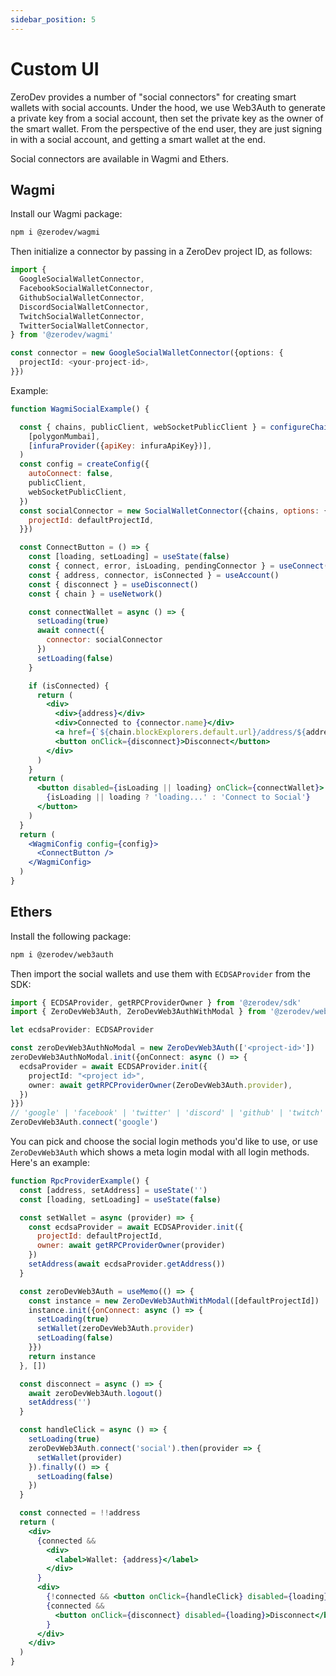 ```yaml
---
sidebar_position: 5
---
```


# Custom UI

ZeroDev provides a number of "social connectors" for creating smart wallets with social accounts.  Under the hood, we use Web3Auth to generate a private key from a social account, then set the private key as the owner of the smart wallet.  From the perspective of the end user, they are just signing in with a social account, and getting a smart wallet at the end.

Social connectors are available in Wagmi and Ethers.

## Wagmi

Install our Wagmi package:

```bash
npm i @zerodev/wagmi
```

Then initialize a connector by passing in a ZeroDev project ID, as follows:

```typescript
import { 
  GoogleSocialWalletConnector, 
  FacebookSocialWalletConnector, 
  GithubSocialWalletConnector,
  DiscordSocialWalletConnector,
  TwitchSocialWalletConnector,
  TwitterSocialWalletConnector,
} from '@zerodev/wagmi'

const connector = new GoogleSocialWalletConnector({options: {
  projectId: <your-project-id>,
}})
```

Example:

```jsx live folded
function WagmiSocialExample() {

  const { chains, publicClient, webSocketPublicClient } = configureChains(
    [polygonMumbai],
    [infuraProvider({apiKey: infuraApiKey})],
  )
  const config = createConfig({
    autoConnect: false,
    publicClient,
    webSocketPublicClient,
  })
  const socialConnector = new SocialWalletConnector({chains, options: {
    projectId: defaultProjectId,
  }})

  const ConnectButton = () => {
    const [loading, setLoading] = useState(false)
    const { connect, error, isLoading, pendingConnector } = useConnect()
    const { address, connector, isConnected } = useAccount()
    const { disconnect } = useDisconnect()
    const { chain } = useNetwork()

    const connectWallet = async () => {
      setLoading(true)
      await connect({
        connector: socialConnector
      })
      setLoading(false)
    }

    if (isConnected) {
      return (
        <div>
          <div>{address}</div>
          <div>Connected to {connector.name}</div>
          <a href={`${chain.blockExplorers.default.url}/address/${address}`} target="_blank">Explorer</a><br />
          <button onClick={disconnect}>Disconnect</button>
        </div>
      )
    }
    return (
      <button disabled={isLoading || loading} onClick={connectWallet}>
        {isLoading || loading ? 'loading...' : 'Connect to Social'}
      </button>
    )
  }
  return (
    <WagmiConfig config={config}>
      <ConnectButton />
    </WagmiConfig>
  )
}
```

## Ethers

Install the following package:

```bash
npm i @zerodev/web3auth
```

Then import the social wallets and use them with `ECDSAProvider` from the SDK:

```typescript
import { ECDSAProvider, getRPCProviderOwner } from '@zerodev/sdk'
import { ZeroDevWeb3Auth, ZeroDevWeb3AuthWithModal } from '@zerodev/web3auth';

let ecdsaProvider: ECDSAProvider

const zeroDevWeb3AuthNoModal = new ZeroDevWeb3Auth(['<project-id>'])
zeroDevWeb3AuthNoModal.init({onConnect: async () => {
  ecdsaProvider = await ECDSAProvider.init({
    projectId: "<project id>",
    owner: await getRPCProviderOwner(ZeroDevWeb3Auth.provider),
  })
}})
// 'google' | 'facebook' | 'twitter' | 'discord' | 'github' | 'twitch'
ZeroDevWeb3Auth.connect('google')
```

You can pick and choose the social login methods you'd like to use, or use `ZeroDevWeb3Auth` which shows a meta login modal with all login methods.  Here's an example:

```jsx live folded
function RpcProviderExample() {
  const [address, setAddress] = useState('')
  const [loading, setLoading] = useState(false)

  const setWallet = async (provider) => {
    const ecdsaProvider = await ECDSAProvider.init({
      projectId: defaultProjectId,
      owner: await getRPCProviderOwner(provider)
    })
    setAddress(await ecdsaProvider.getAddress())
  }

  const zeroDevWeb3Auth = useMemo(() => {
    const instance = new ZeroDevWeb3AuthWithModal([defaultProjectId])
    instance.init({onConnect: async () => {
      setLoading(true)
      setWallet(zeroDevWeb3Auth.provider)
      setLoading(false)
    }})
    return instance
  }, [])

  const disconnect = async () => {
    await zeroDevWeb3Auth.logout()
    setAddress('')
  }

  const handleClick = async () => {
    setLoading(true)
    zeroDevWeb3Auth.connect('social').then(provider => {
      setWallet(provider)
    }).finally(() => {
      setLoading(false)
    })
  }

  const connected = !!address
  return (
    <div>
      {connected && 
        <div>
          <label>Wallet: {address}</label>
        </div>
      }
      <div>
        {!connected && <button onClick={handleClick} disabled={loading}>{ loading ? 'loading...' : 'Create Wallet'}</button>}
        {connected && 
          <button onClick={disconnect} disabled={loading}>Disconnect</button>
        }
      </div>
    </div>
  )
}
```